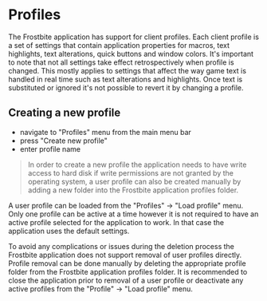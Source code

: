 # Profiles

The Frostbite application has support for client profiles. Each client profile is a set of settings that
contain application properties for macros, text highlights, text alterations, quick buttons and window colors.
It's important to note that not all settings take effect retrospectively when profile is changed. This mostly
applies to settings that affect the way game text is handled in real time such as text alterations and
highlights. Once text is substituted or ignored it's not possible to revert it by changing a profile.

## Creating a new profile

* navigate to "Profiles" menu from the main menu bar
* press "Create new profile"
* enter profile name

> In order to create a new profile the application needs to have write access to hard disk if write permissions
> are not granted by the operating system, a user profile can also be created manually by adding a new folder into
> the Frostbite application profiles folder.

A user profile can be loaded from the "Profiles" -> "Load profile" menu. Only one profile can be active at a time however it
is not required to have an active profile selected for the application to work. In that case the application uses the
default settings.

To avoid any complications or issues during the deletion process the Frostbite application does not support
removal of user profiles directly. Profile removal can be done manually by deleting the appropriate profile folder
from the Frostbite application profiles folder. It is recommended to close the application prior to removal of a
user profile or deactivate any active profiles from the "Profile" -> "Load profile" menu.
